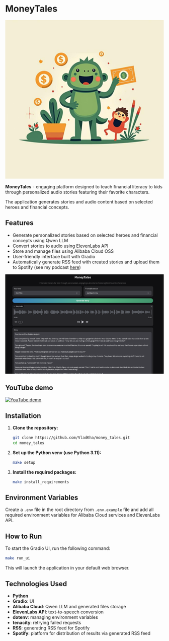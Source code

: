 # MoneyTales

![MoneyTales](MoneyTales.jpg)

**MoneyTales** - engaging platform designed to teach financial literacy to kids through personalized audio stories featuring their favorite characters. 

The application generates stories and audio content based on selected heroes and financial concepts.

## Features

- Generate personalized stories based on selected heroes and financial concepts using Qwen LLM
- Convert stories to audio using ElevenLabs API
- Store and manage files using Alibaba Cloud OSS
- User-friendly interface built with Gradio
- Automatically generate RSS feed with created stories and upload them to Spotify (see my podcast [here](https://open.spotify.com/show/42gkfdwD7XHxyevMzI9xwx?si=9eda5ffd5a774bbe))

![Usage example](usage_example.png)

## YouTube demo
[![YouTube demo](https://img.youtube.com/vi/z0771eivf8M/0.jpg)](https://www.youtube.com/watch?v=z0771eivf8M)

## Installation

1. **Clone the repository:**
   ```bash
   git clone https://github.com/VladKha/money_tales.git
   cd money_tales
   ```

2. **Set up the Python venv (use Python 3.11):**
   ```bash
   make setup
   ```

3. **Install the required packages:**
   ```bash
   make install_requirements
   ```

## Environment Variables

Create a `.env` file in the root directory from `.env.example` file 
and add all required environment variables for Alibaba Cloud services and ElevenLabs API.

## How to Run

To start the Gradio UI, run the following command:

```bash
make run_ui
```

This will launch the application in your default web browser.

## Technologies Used

- **Python**
- **Gradio**: UI
- **Alibaba Cloud**: Qwen LLM and generated files storage
- **ElevenLabs API**: text-to-speech conversion
- **dotenv**: managing environment variables
- **tenacity**: retrying failed requests
- **RSS**: generating RSS feed for Spotify
- **Spotify**: platform for distribution of results via generated RSS feed

